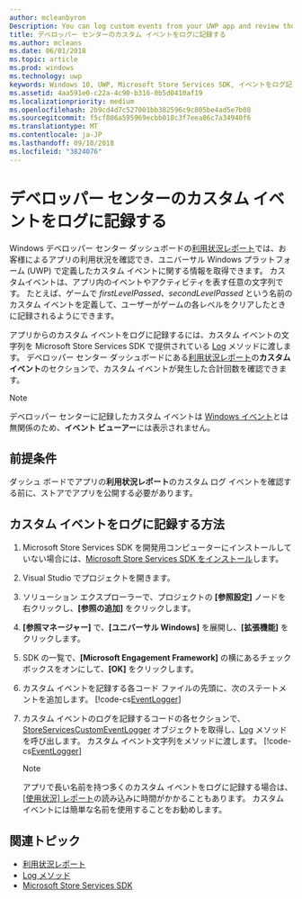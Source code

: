 ```yaml
---
author: mcleanbyron
Description: You can log custom events from your UWP app and review those events in the Usage report on the Windows Dev Center dashboard.
title: デベロッパー センターのカスタム イベントをログに記録する
ms.author: mcleans
ms.date: 06/01/2018
ms.topic: article
ms.prod: windows
ms.technology: uwp
keywords: Windows 10, UWP, Microsoft Store Services SDK, イベントをログ記録
ms.assetid: 4aa591e0-c22a-4c90-b316-0b5d0410af19
ms.localizationpriority: medium
ms.openlocfilehash: 2b9cd4d7c527001bb382596c9c805be4ad5e7b08
ms.sourcegitcommit: f5cf806a595969ecbb018c3f7eea86c7a34940f6
ms.translationtype: MT
ms.contentlocale: ja-JP
ms.lasthandoff: 09/10/2018
ms.locfileid: "3824076"
---
```

# <a name="log-custom-events-for-dev-center"></a>デベロッパー センターのカスタム イベントをログに記録する

Windows デベロッパー センター ダッシュボードの[利用状況レポート](https://msdn.microsoft.com/windows/uwp/publish/usage-report)では、お客様によるアプリの利用状況を確認でき、ユニバーサル Windows プラットフォーム (UWP) で定義したカスタム イベントに関する情報を取得できます。 カスタムイベントは、アプリ内のイベントやアクティビティを表す任意の文字列です。 たとえば、ゲームで *firstLevelPassed*、*secondLevelPassed* という名前のカスタム イベントを定義して、ユーザーがゲームの各レベルをクリアしたときに記録されるようにできます。

アプリからのカスタム イベントをログに記録するには、カスタム イベントの文字列を Microsoft Store Services SDK で提供されている [Log](https://docs.microsoft.com/uwp/api/microsoft.services.store.engagement.storeservicescustomeventlogger.log) メソッドに渡します。 デベロッパー センター ダッシュボードにある[利用状況レポート](https://msdn.microsoft.com/windows/uwp/publish/usage-report)の**カスタム イベント**のセクションで、カスタム イベントが発生した合計回数を確認できます。

> [!NOTE]
> デベロッパー センターに記録したカスタム イベントは [Windows イベント](https://msdn.microsoft.com/library/windows/desktop/aa964766.aspx)とは無関係のため、**イベント ビューアー**には表示されません。

## <a name="prerequisites"></a>前提条件

ダッシュ ボードでアプリの**利用状況レポート**のカスタム ログ イベントを確認する前に、ストアでアプリを公開する必要があります。

## <a name="how-to-log-custom-events"></a>カスタム イベントをログに記録する方法

1. Microsoft Store Services SDK を開発用コンピューターにインストールしていない場合には、[Microsoft Store Services SDK をインストール](microsoft-store-services-sdk.md#install-the-sdk)します。

2. Visual Studio でプロジェクトを開きます。

3. ソリューション エクスプローラーで、プロジェクトの **[参照設定]** ノードを右クリックし、**[参照の追加]** をクリックします。

4. **[参照マネージャー]** で、**[ユニバーサル Windows]** を展開し、**[拡張機能]** をクリックします。

5. SDK の一覧で、**[Microsoft Engagement Framework]** の横にあるチェック ボックスをオンにして、**[OK]** をクリックします。

6. カスタム イベントを記録する各コード ファイルの先頭に、次のステートメントを追加します。
    [!code-cs[EventLogger](./code/StoreSDKSamples/cs/LogEvents.cs#EngagementNamespace)]

7. カスタム イベントのログを記録するコードの各セクションで、[StoreServicesCustomEventLogger](https://docs.microsoft.com/uwp/api/microsoft.services.store.engagement.storeservicescustomeventlogger.log) オブジェクトを取得し、[Log](https://docs.microsoft.com/uwp/api/microsoft.services.store.engagement.storeservicescustomeventlogger.log) メソッドを呼び出します。 カスタム イベント文字列をメソッドに渡します。
    [!code-cs[EventLogger](./code/StoreSDKSamples/cs/LogEvents.cs#Log)]

    > [!NOTE]
    > アプリで長い名前を持つ多くのカスタム イベントをログに記録する場合は、[[使用状況] レポート](https://msdn.microsoft.com/windows/uwp/publish/usage-report)の読み込みに時間がかかることもあります。 カスタム イベントには簡単な名前を使用することをお勧めします。 

## <a name="related-topics"></a>関連トピック

* [利用状況レポート](https://msdn.microsoft.com/windows/uwp/publish/usage-report)
* [Log メソッド](https://docs.microsoft.com/uwp/api/microsoft.services.store.engagement.storeservicescustomeventlogger.log)
* [Microsoft Store Services SDK](https://msdn.microsoft.com/windows/uwp/monetize/microsoft-store-services-sdk)
